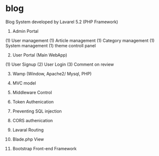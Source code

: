 # blog


Blog System developed by Lavarel 5.2 (PHP Framework)

1. Admin Portal

(1) User management
(1) Article management
(1) Category management
(1) System management
(1) theme controll panel
  
2. User Portal (Main WebApp)

(1) User Signup
(2) User Login
(3) Comment on review
  
3. Wamp (Window, Apache2/ Mysql, PHP)

4. MVC model

5. Middleware Control

6. Token Authenication

7. Preventing SQL injection

8. CORS authenication

9. Lavaral Routing

10. Blade.php View

11. Bootstrap Front-end Framework
